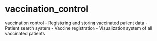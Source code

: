 # vaccination_control
vaccination control  - Registering and storing vaccinated patient data  - Patient search system  - Vaccine registration  - Visualization system of all vaccinated patients
